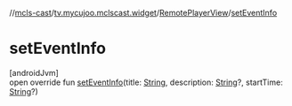 //[mcls-cast](../../../index.md)/[tv.mycujoo.mclscast.widget](../index.md)/[RemotePlayerView](index.md)/[setEventInfo](set-event-info.md)

# setEventInfo

[androidJvm]\
open override fun [setEventInfo](set-event-info.md)(title: [String](https://kotlinlang.org/api/latest/jvm/stdlib/kotlin/-string/index.html), description: [String](https://kotlinlang.org/api/latest/jvm/stdlib/kotlin/-string/index.html)?, startTime: [String](https://kotlinlang.org/api/latest/jvm/stdlib/kotlin/-string/index.html)?)
